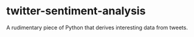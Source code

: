 # twitter-sentiment-analysis
A rudimentary piece of Python that derives interesting data from tweets.
